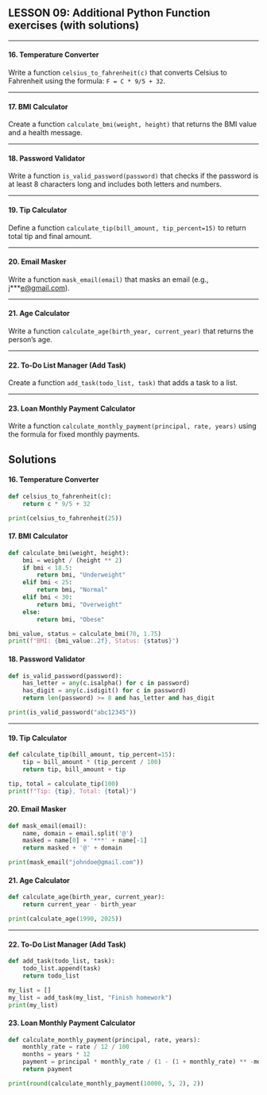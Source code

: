 
## **LESSON 09: Additional Python Function exercises (with solutions)**

---

#### **16. Temperature Converter**

Write a function `celsius_to_fahrenheit(c)` that converts Celsius to Fahrenheit using the formula: `F = C * 9/5 + 32`.


---

#### **17. BMI Calculator**

Create a function `calculate_bmi(weight, height)` that returns the BMI value and a health message.

---

#### **18. Password Validator**

Write a function `is_valid_password(password)` that checks if the password is at least 8 characters long and includes both letters and numbers.


---

#### **19. Tip Calculator**

Define a function `calculate_tip(bill_amount, tip_percent=15)` to return total tip and final amount.


---

#### **20. Email Masker**

Write a function `mask_email(email)` that masks an email (e.g., j\*\*\*[e@gmail.com](mailto:e@gmail.com)).

---

#### **21. Age Calculator**

Write a function `calculate_age(birth_year, current_year)` that returns the person’s age.


---

#### **22. To-Do List Manager (Add Task)**

Create a function `add_task(todo_list, task)` that adds a task to a list.


---

#### **23. Loan Monthly Payment Calculator**

Write a function `calculate_monthly_payment(principal, rate, years)` using the formula for fixed monthly payments.



## **Solutions**


#### **16. Temperature Converter**

```python
def celsius_to_fahrenheit(c):
    return c * 9/5 + 32

print(celsius_to_fahrenheit(25)) 
```

#### **17. BMI Calculator**

```python
def calculate_bmi(weight, height):
    bmi = weight / (height ** 2)
    if bmi < 18.5:
        return bmi, "Underweight"
    elif bmi < 25:
        return bmi, "Normal"
    elif bmi < 30:
        return bmi, "Overweight"
    else:
        return bmi, "Obese"

bmi_value, status = calculate_bmi(70, 1.75)
print(f"BMI: {bmi_value:.2f}, Status: {status}")
```


#### **18. Password Validator**


```python
def is_valid_password(password):
    has_letter = any(c.isalpha() for c in password)
    has_digit = any(c.isdigit() for c in password)
    return len(password) >= 8 and has_letter and has_digit

print(is_valid_password("abc12345")) 
```

---

#### **19. Tip Calculator**


```python
def calculate_tip(bill_amount, tip_percent=15):
    tip = bill_amount * (tip_percent / 100)
    return tip, bill_amount + tip

tip, total = calculate_tip(100)
print(f"Tip: {tip}, Total: {total}")
```

#### **20. Email Masker**


```python
def mask_email(email):
    name, domain = email.split('@')
    masked = name[0] + '***' + name[-1]
    return masked + '@' + domain

print(mask_email("johndoe@gmail.com")) 
```

#### **21. Age Calculator**


```python
def calculate_age(birth_year, current_year):
    return current_year - birth_year

print(calculate_age(1990, 2025)) 
```

---

#### **22. To-Do List Manager (Add Task)**


```python
def add_task(todo_list, task):
    todo_list.append(task)
    return todo_list

my_list = []
my_list = add_task(my_list, "Finish homework")
print(my_list)
```

#### **23. Loan Monthly Payment Calculator**



```python
def calculate_monthly_payment(principal, rate, years):
    monthly_rate = rate / 12 / 100
    months = years * 12
    payment = principal * monthly_rate / (1 - (1 + monthly_rate) ** -months)
    return payment

print(round(calculate_monthly_payment(10000, 5, 2), 2)) 
```
